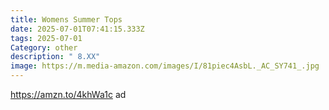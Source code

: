 ```yaml
---
title: Womens Summer Tops
date: 2025-07-01T07:41:15.333Z
tags: 2025-07-01
Category: other
description: " 8.XX"
image: https://m.media-amazon.com/images/I/81piec4AsbL._AC_SY741_.jpg
---
```

https://amzn.to/4khWa1c ad